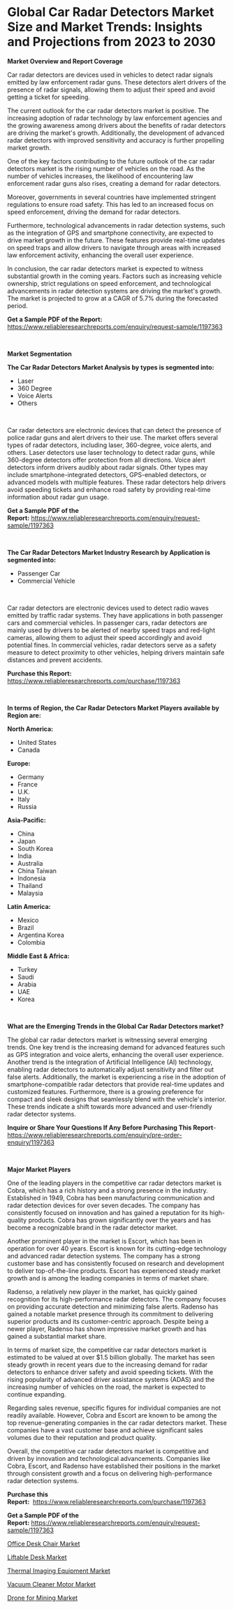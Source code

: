 <p><h1>Global Car Radar Detectors Market Size and Market Trends: Insights and Projections from 2023 to 2030</h1></p><p><strong>Market Overview and Report Coverage</strong></p>
<p><p>Car radar detectors are devices used in vehicles to detect radar signals emitted by law enforcement radar guns. These detectors alert drivers of the presence of radar signals, allowing them to adjust their speed and avoid getting a ticket for speeding. </p><p>The current outlook for the car radar detectors market is positive. The increasing adoption of radar technology by law enforcement agencies and the growing awareness among drivers about the benefits of radar detectors are driving the market's growth. Additionally, the development of advanced radar detectors with improved sensitivity and accuracy is further propelling market growth.</p><p>One of the key factors contributing to the future outlook of the car radar detectors market is the rising number of vehicles on the road. As the number of vehicles increases, the likelihood of encountering law enforcement radar guns also rises, creating a demand for radar detectors.</p><p>Moreover, governments in several countries have implemented stringent regulations to ensure road safety. This has led to an increased focus on speed enforcement, driving the demand for radar detectors.</p><p>Furthermore, technological advancements in radar detection systems, such as the integration of GPS and smartphone connectivity, are expected to drive market growth in the future. These features provide real-time updates on speed traps and allow drivers to navigate through areas with increased law enforcement activity, enhancing the overall user experience.</p><p>In conclusion, the car radar detectors market is expected to witness substantial growth in the coming years. Factors such as increasing vehicle ownership, strict regulations on speed enforcement, and technological advancements in radar detection systems are driving the market's growth. The market is projected to grow at a CAGR of 5.7% during the forecasted period.</p></p>
<p><strong>Get a Sample PDF of the Report:</strong> <a href="https://www.reliableresearchreports.com/enquiry/request-sample/1197363">https://www.reliableresearchreports.com/enquiry/request-sample/1197363</a></p>
<p>&nbsp;</p>
<p><strong>Market Segmentation</strong></p>
<p><strong>The Car Radar Detectors Market Analysis by types is segmented into:</strong></p>
<p><ul><li>Laser</li><li>360 Degree</li><li>Voice Alerts</li><li>Others</li></ul></p>
<p>&nbsp;</p>
<p><p>Car radar detectors are electronic devices that can detect the presence of police radar guns and alert drivers to their use. The market offers several types of radar detectors, including laser, 360-degree, voice alerts, and others. Laser detectors use laser technology to detect radar guns, while 360-degree detectors offer protection from all directions. Voice alert detectors inform drivers audibly about radar signals. Other types may include smartphone-integrated detectors, GPS-enabled detectors, or advanced models with multiple features. These radar detectors help drivers avoid speeding tickets and enhance road safety by providing real-time information about radar gun usage.</p></p>
<p><strong>Get a Sample PDF of the Report:</strong>&nbsp;<a href="https://www.reliableresearchreports.com/enquiry/request-sample/1197363">https://www.reliableresearchreports.com/enquiry/request-sample/1197363</a></p>
<p>&nbsp;</p>
<p><strong>The Car Radar Detectors Market Industry Research by Application is segmented into:</strong></p>
<p><ul><li>Passenger Car</li><li>Commercial Vehicle</li></ul></p>
<p>&nbsp;</p>
<p><p>Car radar detectors are electronic devices used to detect radio waves emitted by traffic radar systems. They have applications in both passenger cars and commercial vehicles. In passenger cars, radar detectors are mainly used by drivers to be alerted of nearby speed traps and red-light cameras, allowing them to adjust their speed accordingly and avoid potential fines. In commercial vehicles, radar detectors serve as a safety measure to detect proximity to other vehicles, helping drivers maintain safe distances and prevent accidents.</p></p>
<p><strong>Purchase this Report:</strong>&nbsp; <a href="https://www.reliableresearchreports.com/purchase/1197363">https://www.reliableresearchreports.com/purchase/1197363</a></p>
<p>&nbsp;</p>
<p><strong>In terms of Region, the Car Radar Detectors Market Players available by Region are:</strong></p>
<p>
    <p> <strong> North America: </strong>
        <ul>
            <li>United States</li>
            <li>Canada</li>
        </ul>
        </p> 
    <p> <strong> Europe: </strong>
        <ul>
            <li>Germany</li>
            <li>France</li>
            <li>U.K.</li>
            <li>Italy</li>
            <li>Russia</li>
        </ul>
        </p> 
    <p> <strong> Asia-Pacific: </strong>
        <ul>
            <li>China</li>
            <li>Japan</li>
            <li>South Korea</li>
            <li>India</li>
            <li>Australia</li>
            <li>China Taiwan</li>
            <li>Indonesia</li>
            <li>Thailand</li>
            <li>Malaysia</li>
        </ul>
        </p> 
    <p> <strong> Latin America: </strong>
        <ul>
            <li>Mexico</li>
            <li>Brazil</li>
            <li>Argentina Korea</li>
            <li>Colombia</li>
        </ul>
        </p> 
    <p> <strong> Middle East & Africa: </strong>
        <ul>
            <li>Turkey</li>
            <li>Saudi</li>
            <li>Arabia</li>
            <li>UAE</li>
            <li>Korea</li>
        </ul>
    </p>
    </p>
<p>&nbsp;</p>
<p><strong>What are the Emerging Trends in the Global Car Radar Detectors market?</strong></p>
<p><p>The global car radar detectors market is witnessing several emerging trends. One key trend is the increasing demand for advanced features such as GPS integration and voice alerts, enhancing the overall user experience. Another trend is the integration of Artificial Intelligence (AI) technology, enabling radar detectors to automatically adjust sensitivity and filter out false alerts. Additionally, the market is experiencing a rise in the adoption of smartphone-compatible radar detectors that provide real-time updates and customized features. Furthermore, there is a growing preference for compact and sleek designs that seamlessly blend with the vehicle's interior. These trends indicate a shift towards more advanced and user-friendly radar detector systems.</p></p>
<p><strong>Inquire or Share Your Questions If Any Before Purchasing This Report</strong>- <a href="https://www.reliableresearchreports.com/enquiry/pre-order-enquiry/1197363">https://www.reliableresearchreports.com/enquiry/pre-order-enquiry/1197363</a></p>
<p>&nbsp;</p>
<p><strong>Major Market Players</strong></p>
<p><p>One of the leading players in the competitive car radar detectors market is Cobra, which has a rich history and a strong presence in the industry. Established in 1949, Cobra has been manufacturing communication and radar detection devices for over seven decades. The company has consistently focused on innovation and has gained a reputation for its high-quality products. Cobra has grown significantly over the years and has become a recognizable brand in the radar detector market.</p><p>Another prominent player in the market is Escort, which has been in operation for over 40 years. Escort is known for its cutting-edge technology and advanced radar detection systems. The company has a strong customer base and has consistently focused on research and development to deliver top-of-the-line products. Escort has experienced steady market growth and is among the leading companies in terms of market share.</p><p>Radenso, a relatively new player in the market, has quickly gained recognition for its high-performance radar detectors. The company focuses on providing accurate detection and minimizing false alerts. Radenso has gained a notable market presence through its commitment to delivering superior products and its customer-centric approach. Despite being a newer player, Radenso has shown impressive market growth and has gained a substantial market share.</p><p>In terms of market size, the competitive car radar detectors market is estimated to be valued at over $1.5 billion globally. The market has seen steady growth in recent years due to the increasing demand for radar detectors to enhance driver safety and avoid speeding tickets. With the rising popularity of advanced driver assistance systems (ADAS) and the increasing number of vehicles on the road, the market is expected to continue expanding.</p><p>Regarding sales revenue, specific figures for individual companies are not readily available. However, Cobra and Escort are known to be among the top revenue-generating companies in the car radar detectors market. These companies have a vast customer base and achieve significant sales volumes due to their reputation and product quality.</p><p>Overall, the competitive car radar detectors market is competitive and driven by innovation and technological advancements. Companies like Cobra, Escort, and Radenso have established their positions in the market through consistent growth and a focus on delivering high-performance radar detection systems.</p></p>
<p><strong>Purchase this Report:</strong>&nbsp;&nbsp;<a href="https://www.reliableresearchreports.com/purchase/1197363">https://www.reliableresearchreports.com/purchase/1197363</a></p>
<p></p>
<p><strong>Get a Sample PDF of the Report:</strong>&nbsp;<a href="https://www.reliableresearchreports.com/enquiry/request-sample/1197363">https://www.reliableresearchreports.com/enquiry/request-sample/1197363</a></p>
<p><p><a href="https://medium.com/@nelljian7548/office-desk-chair-market-analysis-its-cagr-market-segmentation-and-global-industry-overview-42c81421c95f">Office Desk Chair Market</a></p><p><a href="https://medium.com/@allelee654/liftable-desk-market-research-report-its-history-and-forecast-2023-to-2030-c91afe49495f">Liftable Desk Market</a></p><p><a href="https://www.linkedin.com/pulse/thermal-imaging-equipment-market-size-share-amp-trends-ksuie/">Thermal Imaging Equipment Market</a></p><p><a href="https://www.linkedin.com/pulse/decoding-vacuum-cleaner-motor-market-deep-dive-latest-jmxpe/">Vacuum Cleaner Motor Market</a></p><p><a href="https://www.linkedin.com/pulse/decoding-drone-mining-market-deep-dive-latest-trends-segmentation-zm4ze/">Drone for Mining Market</a></p></p>
